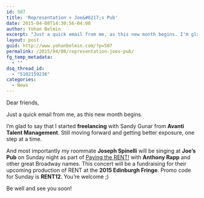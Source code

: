 ```yaml
---
id: 507
title: 'Representation + Joe&#8217;s Pub'
date: 2015-04-08T14:30:56-04:00
author: Yohan Belmin
excerpt: "Just a quick email from me, as this new month begins. I'm glad to say that I started freelancing with Sandy Gunar from Avanti Talent Management. Still moving forward and getting better exposure, one step at a time."
layout: post
guid: http://www.yohanbelmin.com/?p=507
permalink: /2015/04/08/representation-joes-pub/
fg_temp_metadata:
  - ""
dsq_thread_id:
  - "5102159236"
categories:
  - News
---
```

Dear friends,

Just a quick email from me, as this new month begins.

I&#8217;m glad to say that I started **freelancing** with Sandy Gunar from **Avanti Talent Management**. Still moving forward and getting better exposure, one step at a time.

And most importantly my roommate **Joseph Spinelli** will be singing at **Joe&#8217;s Pub** on Sunday night as part of <a href="http://www.playbill.com/news/article/anthony-rapp-will-get-back-to-paying-the-rent-this-month-345879#.VR7Pas_XE8A.facebook" target="_blank">Paying the RENT!</a> with **Anthony Rapp** and other great Broadway names. This concert will be a fundraising for their upcoming production of RENT at the **2015 Edinburgh Fringe**. Promo code for Sunday is **RENT12**. You&#8217;re welcome ;)

Be well and see you soon!